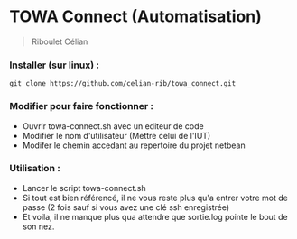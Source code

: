 # TOWA Connect (Automatisation)
> Riboulet Célian

### Installer (sur linux) :
``` git clone https://github.com/celian-rib/towa_connect.git ```

### Modifier pour faire fonctionner :
- Ouvrir towa-connect.sh avec un editeur de code
- Modifier le nom d'utilisateur (Mettre celui de l'IUT)
- Modifer le chemin accedant au repertoire du projet netbean

### Utilisation :
- Lancer le script towa-connect.sh
- Si tout est bien référencé, il ne vous reste plus qu'a entrer votre mot de passe (2 fois sauf si vous avez une clé ssh enregistrée)
- Et voila, il ne manque plus qua attendre que sortie.log pointe le bout de son nez.
